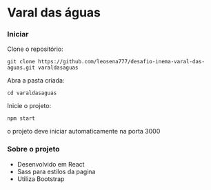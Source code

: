 # Varal das águas 

### Iniciar
Clone o repositório:

    git clone https://github.com/leosena777/desafio-inema-varal-das-aguas.git varaldasaguas

Abra a pasta criada:

    cd varaldasaguas

Inicie o projeto:

    npm start
    
o projeto deve iniciar automaticamente na porta 3000

### Sobre  o projeto

- Desenvolvido em React 
- Sass para estilos da pagina 
- Utiliza Bootstrap